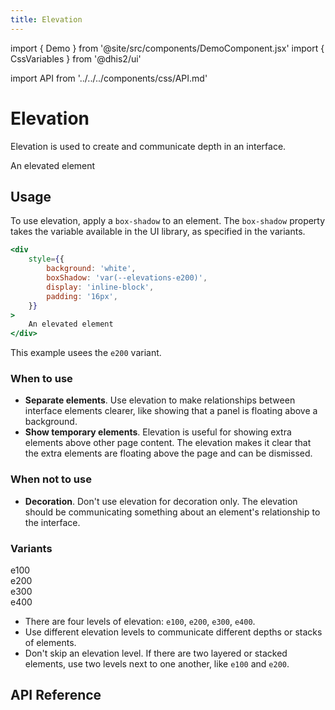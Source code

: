 ```yaml
---
title: Elevation
---
```


import { Demo } from '@site/src/components/DemoComponent.jsx'
import { CssVariables } from '@dhis2/ui'

import API from '../../../components/css/API.md'

# Elevation

Elevation is used to create and communicate depth in an interface.

<Demo>
    <CssVariables elevations/>
    <Box>
    <div style={{background: 'white', boxShadow: 'var(--elevations-e200)', display: 'inline-block', padding: '16px'}}>An elevated element</div>
    </Box>
</Demo>

## Usage

To use elevation, apply a `box-shadow` to an element. The `box-shadow` property takes the variable available in the UI library, as specified in the variants.

```jsx
<div
    style={{
        background: 'white',
        boxShadow: 'var(--elevations-e200)',
        display: 'inline-block',
        padding: '16px',
    }}
>
    An elevated element
</div>
```

This example usees the `e200` variant.

### When to use

-   **Separate elements**. Use elevation to make relationships between interface elements clearer, like showing that a panel is floating above a background.
-   **Show temporary elements**. Elevation is useful for showing extra elements above other page content. The elevation makes it clear that the extra elements are floating above the page and can be dismissed.

### When not to use

-   **Decoration**. Don't use elevation for decoration only. The elevation should be communicating something about an element's relationship to the interface.

### Variants

<Demo>
    <CssVariables elevations/>
    <div className='stacked-examples-horizontal'>
        <div style={{background: 'white', boxShadow: 'var(--elevations-e100', display: 'inline-block', padding: '16px', marginRight: '16px', fontFamily: 'monospace'}}>e100</div>
        <div style={{background: 'white', boxShadow: 'var(--elevations-e200', display: 'inline-block', padding: '16px', marginRight: '16px', fontFamily: 'monospace'}}>e200</div>
        <div style={{background: 'white', boxShadow: 'var(--elevations-e300', display: 'inline-block', padding: '16px', marginRight: '16px', fontFamily: 'monospace'}}>e300</div>
        <div style={{background: 'white', boxShadow: 'var(--elevations-e400', display: 'inline-block', padding: '16px', marginRight: '16px', fontFamily: 'monospace'}}>e400</div>
    </div>
</Demo>

-   There are four levels of elevation: `e100`, `e200`, `e300`, `e400`.
-   Use different elevation levels to communicate different depths or stacks of elements.
-   Don't skip an elevation level. If there are two layered or stacked elements, use two levels next to one another, like `e100` and `e200`.

## API Reference

<API />
